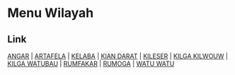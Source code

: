 # Menu Wilayah

## Link

[ANGAR](https://github.com/gigit-pemilu/pemilu-2024-81-maluku/tree/main/pilpres/hitung-suara/sub/81-maluku/sub/05-seram-bagian-timur/sub/13-kian-darat/sub/2003-angar)
 | 
[ARTAFELA](https://github.com/gigit-pemilu/pemilu-2024-81-maluku/tree/main/pilpres/hitung-suara/sub/81-maluku/sub/05-seram-bagian-timur/sub/13-kian-darat/sub/2002-artafela)
 | 
[KELABA](https://github.com/gigit-pemilu/pemilu-2024-81-maluku/tree/main/pilpres/hitung-suara/sub/81-maluku/sub/05-seram-bagian-timur/sub/13-kian-darat/sub/2005-kelaba)
 | 
[KIAN DARAT](https://github.com/gigit-pemilu/pemilu-2024-81-maluku/tree/main/pilpres/hitung-suara/sub/81-maluku/sub/05-seram-bagian-timur/sub/13-kian-darat/sub/2001-kian-darat)
 | 
[KILESER](https://github.com/gigit-pemilu/pemilu-2024-81-maluku/tree/main/pilpres/hitung-suara/sub/81-maluku/sub/05-seram-bagian-timur/sub/13-kian-darat/sub/2009-kileser)
 | 
[KILGA KILWOUW](https://github.com/gigit-pemilu/pemilu-2024-81-maluku/tree/main/pilpres/hitung-suara/sub/81-maluku/sub/05-seram-bagian-timur/sub/13-kian-darat/sub/2006-kilga-kilwouw)
 | 
[KILGA WATUBAU](https://github.com/gigit-pemilu/pemilu-2024-81-maluku/tree/main/pilpres/hitung-suara/sub/81-maluku/sub/05-seram-bagian-timur/sub/13-kian-darat/sub/2007-kilga-watubau)
 | 
[RUMFAKAR](https://github.com/gigit-pemilu/pemilu-2024-81-maluku/tree/main/pilpres/hitung-suara/sub/81-maluku/sub/05-seram-bagian-timur/sub/13-kian-darat/sub/2008-rumfakar)
 | 
[RUMOGA](https://github.com/gigit-pemilu/pemilu-2024-81-maluku/tree/main/pilpres/hitung-suara/sub/81-maluku/sub/05-seram-bagian-timur/sub/13-kian-darat/sub/2010-rumoga)
 | 
[WATU WATU](https://github.com/gigit-pemilu/pemilu-2024-81-maluku/tree/main/pilpres/hitung-suara/sub/81-maluku/sub/05-seram-bagian-timur/sub/13-kian-darat/sub/2004-watu-watu)

